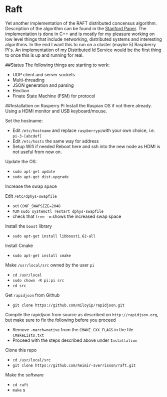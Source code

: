 # Raft

Yet another implementation of the RAFT distributed concensus algorithm.
Description of the algorithm can be found in the [Stanford Paper](http://web.stanford.edu/~ouster/cgi-bin/papers/raft-atc14).
The implementation is done in C++ and is mostly for my pleasure working on low level things that include networking, distributed systems and interesting algorithms.
In the end I want this to run on a cluster (maybe 5) Raspberry Pi's. An implementation of my Distributed Id Service would be the first thing to once this is up and running for real.

##Status
The following things are starting to work:

- UDP client and server sockets
- Multi-threading
- JSON generation and parsing
- Election
- Finate State Machine (FSM) for protocol

##Installation on Rasperry Pi
Install the Raspian OS if not there already. Using a HDMI monitor and USB keyboard/mouse.

Set the hostname:

- Edit `/etc/hostname` and replace `raspberrypi`with your own choice, i.e. `pi-3-[abcdef]`
- Edit `/etc/hosts` the same way for address
- Setup Wifi if needed
  Reboot here and ssh into the new node as HDMI is not useful from now on.

Update the OS:

- `sudo apt-get update`
- `sudo apt-get dist-upgrade`

Increase the swap space

Edit `/etc/dphys-swapfile`

- set `CONF_SWAPSIZE=2048`
- run `sudo systemctl restart dphys-swapfile`
- check that `free -m` shows the increased swap space

Install the `boost` library

- `sudo apt-get install libboost1.62-all`

Install Cmake

- `sudo apt-get install cmake`

Make `/usr/local/src` owned by the user `pi`

- `cd /usr/local`
- `sudo chown -R pi:pi src`
- `cd src`
  
Get `rapidjson` from Github

- `git clone https://github.com/miloyip/rapidjson.git`

Compile the rapidjson from source as described on `http://rapidjson.org`, but make sure to fix the following before you proceed

- Remove `-march=native` from the `CMAKE_CXX_FLAGS` in the file `CMakeLists.txt`
- Proceed with the steps described above under `Installation`

Clone this repo

- `cd /usr/local/src`
- `git clone https://github.com/heimir-sverrisson/raft.git`

Make the software

- `cd raft`
- `make`
s
